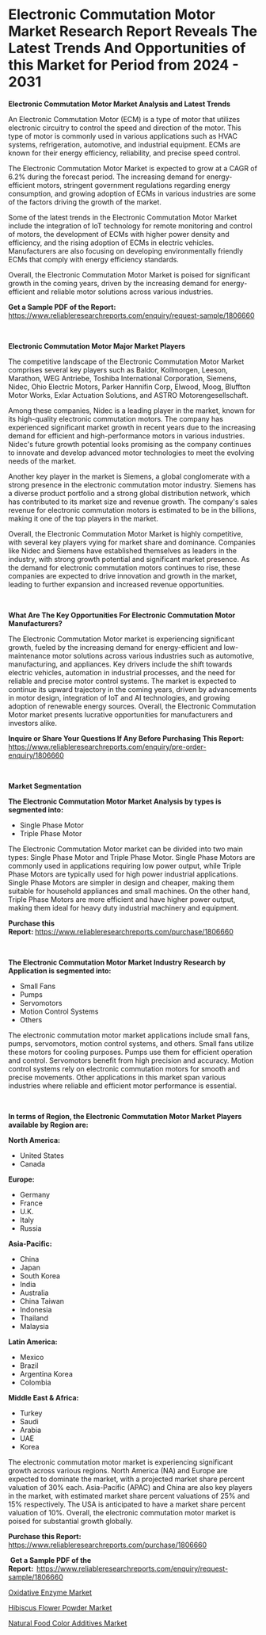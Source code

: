 <p><h1>Electronic Commutation Motor Market Research Report Reveals The Latest Trends And Opportunities of this Market for Period from 2024 - 2031</h1></p><p><strong>Electronic Commutation Motor Market Analysis and Latest Trends</strong></p>
<p><p>An Electronic Commutation Motor (ECM) is a type of motor that utilizes electronic circuitry to control the speed and direction of the motor. This type of motor is commonly used in various applications such as HVAC systems, refrigeration, automotive, and industrial equipment. ECMs are known for their energy efficiency, reliability, and precise speed control.</p><p>The Electronic Commutation Motor Market is expected to grow at a CAGR of 6.2% during the forecast period. The increasing demand for energy-efficient motors, stringent government regulations regarding energy consumption, and growing adoption of ECMs in various industries are some of the factors driving the growth of the market.</p><p>Some of the latest trends in the Electronic Commutation Motor Market include the integration of IoT technology for remote monitoring and control of motors, the development of ECMs with higher power density and efficiency, and the rising adoption of ECMs in electric vehicles. Manufacturers are also focusing on developing environmentally friendly ECMs that comply with energy efficiency standards.</p><p>Overall, the Electronic Commutation Motor Market is poised for significant growth in the coming years, driven by the increasing demand for energy-efficient and reliable motor solutions across various industries.</p></p>
<p><strong>Get a Sample PDF of the Report:&nbsp;</strong> <a href="https://www.reliableresearchreports.com/enquiry/request-sample/1806660">https://www.reliableresearchreports.com/enquiry/request-sample/1806660</a></p>
<p>&nbsp;</p>
<p><strong>Electronic Commutation Motor Major Market Players</strong></p>
<p><p>The competitive landscape of the Electronic Commutation Motor Market comprises several key players such as Baldor, Kollmorgen, Leeson, Marathon, WEG Antriebe, Toshiba International Corporation, Siemens, Nidec, Ohio Electric Motors, Parker Hannifin Corp, Elwood, Moog, Bluffton Motor Works, Exlar Actuation Solutions, and ASTRO Motorengesellschaft.</p><p>Among these companies, Nidec is a leading player in the market, known for its high-quality electronic commutation motors. The company has experienced significant market growth in recent years due to the increasing demand for efficient and high-performance motors in various industries. Nidec's future growth potential looks promising as the company continues to innovate and develop advanced motor technologies to meet the evolving needs of the market.</p><p>Another key player in the market is Siemens, a global conglomerate with a strong presence in the electronic commutation motor industry. Siemens has a diverse product portfolio and a strong global distribution network, which has contributed to its market size and revenue growth. The company's sales revenue for electronic commutation motors is estimated to be in the billions, making it one of the top players in the market.</p><p>Overall, the Electronic Commutation Motor Market is highly competitive, with several key players vying for market share and dominance. Companies like Nidec and Siemens have established themselves as leaders in the industry, with strong growth potential and significant market presence. As the demand for electronic commutation motors continues to rise, these companies are expected to drive innovation and growth in the market, leading to further expansion and increased revenue opportunities.</p></p>
<p>&nbsp;</p>
<p><strong>What Are The Key Opportunities For Electronic Commutation Motor Manufacturers?</strong></p>
<p><p>The Electronic Commutation Motor market is experiencing significant growth, fueled by the increasing demand for energy-efficient and low-maintenance motor solutions across various industries such as automotive, manufacturing, and appliances. Key drivers include the shift towards electric vehicles, automation in industrial processes, and the need for reliable and precise motor control systems. The market is expected to continue its upward trajectory in the coming years, driven by advancements in motor design, integration of IoT and AI technologies, and growing adoption of renewable energy sources. Overall, the Electronic Commutation Motor market presents lucrative opportunities for manufacturers and investors alike.</p></p>
<p><strong>Inquire or Share Your Questions If Any Before Purchasing This Report:</strong> <a href="https://www.reliableresearchreports.com/enquiry/pre-order-enquiry/1806660">https://www.reliableresearchreports.com/enquiry/pre-order-enquiry/1806660</a></p>
<p>&nbsp;</p>
<p><strong>Market Segmentation</strong></p>
<p><strong>The Electronic Commutation Motor Market Analysis by types is segmented into:</strong></p>
<p><ul><li>Single Phase Motor</li><li>Triple Phase Motor</li></ul></p>
<p><p>The Electronic Commutation Motor market can be divided into two main types: Single Phase Motor and Triple Phase Motor. Single Phase Motors are commonly used in applications requiring low power output, while Triple Phase Motors are typically used for high power industrial applications. Single Phase Motors are simpler in design and cheaper, making them suitable for household appliances and small machines. On the other hand, Triple Phase Motors are more efficient and have higher power output, making them ideal for heavy duty industrial machinery and equipment.</p></p>
<p><strong>Purchase this Report:&nbsp;</strong><a href="https://www.reliableresearchreports.com/purchase/1806660">https://www.reliableresearchreports.com/purchase/1806660</a></p>
<p>&nbsp;</p>
<p><strong>The Electronic Commutation Motor Market Industry Research by Application is segmented into:</strong></p>
<p><ul><li>Small Fans</li><li>Pumps</li><li>Servomotors</li><li>Motion Control Systems</li><li>Others</li></ul></p>
<p><p>The electronic commutation motor market applications include small fans, pumps, servomotors, motion control systems, and others. Small fans utilize these motors for cooling purposes. Pumps use them for efficient operation and control. Servomotors benefit from high precision and accuracy. Motion control systems rely on electronic commutation motors for smooth and precise movements. Other applications in this market span various industries where reliable and efficient motor performance is essential.</p></p>
<p>&nbsp;</p>
<p><strong>In terms of Region, the Electronic Commutation Motor Market Players available by Region are:</strong></p>
<p>
    <p> <strong> North America: </strong>
        <ul>
            <li>United States</li>
            <li>Canada</li>
        </ul>
        </p> 
    <p> <strong> Europe: </strong>
        <ul>
            <li>Germany</li>
            <li>France</li>
            <li>U.K.</li>
            <li>Italy</li>
            <li>Russia</li>
        </ul>
        </p> 
    <p> <strong> Asia-Pacific: </strong>
        <ul>
            <li>China</li>
            <li>Japan</li>
            <li>South Korea</li>
            <li>India</li>
            <li>Australia</li>
            <li>China Taiwan</li>
            <li>Indonesia</li>
            <li>Thailand</li>
            <li>Malaysia</li>
        </ul>
        </p> 
    <p> <strong> Latin America: </strong>
        <ul>
            <li>Mexico</li>
            <li>Brazil</li>
            <li>Argentina Korea</li>
            <li>Colombia</li>
        </ul>
        </p> 
    <p> <strong> Middle East & Africa: </strong>
        <ul>
            <li>Turkey</li>
            <li>Saudi</li>
            <li>Arabia</li>
            <li>UAE</li>
            <li>Korea</li>
        </ul>
    </p>
    </p>
<p><p>The electronic commutation motor market is experiencing significant growth across various regions. North America (NA) and Europe are expected to dominate the market, with a projected market share percent valuation of 30% each. Asia-Pacific (APAC) and China are also key players in the market, with estimated market share percent valuations of 25% and 15% respectively. The USA is anticipated to have a market share percent valuation of 10%. Overall, the electronic commutation motor market is poised for substantial growth globally.</p></p>
<p><strong>Purchase this Report: </strong><a href="https://www.reliableresearchreports.com/purchase/1806660">https://www.reliableresearchreports.com/purchase/1806660</a></p>
<p>&nbsp;<strong>Get a Sample PDF of the Report:&nbsp;&nbsp;</strong><a href="https://www.reliableresearchreports.com/enquiry/request-sample/1806660">https://www.reliableresearchreports.com/enquiry/request-sample/1806660</a></p>
<p><strong></strong></p>
<p><p><a href="https://forested-sushi-9b0.notion.site/Oxidative-Enzyme-Market-Research-Report-The-Key-To-Successful-Business-Strategy-Forecasted-for-Peri-a7d70284723c490b9746897b0c05288a">Oxidative Enzyme Market</a></p><p><a href="https://lydian-appliance-61d.notion.site/Hibiscus-Flower-Powder-Market-Size-Global-Industry-Overview-Market-Segmentation-and-Forecast-2024-a7ba579a5e4c43b98d843b7d281d0dc7">Hibiscus Flower Powder Market</a></p><p><a href="https://summer-dogwood-3e9.notion.site/Natural-Food-Color-Additives-Market-Offers-Provide-Insightful-Data-for-the-Time-Period-from-2024-to--3a33619a50ad47dbbf5fdb2bf433da86">Natural Food Color Additives Market</a></p></p>